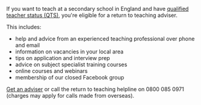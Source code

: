 If you want to teach at a secondary school in England and have [qualified teacher status (QTS)](https://www.gov.uk/guidance/qualified-teacher-status-qts), you're eligible for a return to teaching adviser.

This includes:

* help and advice from an experienced teaching professional over phone and email
* information on vacancies in your local area
* tips on application and interview prep
* advice on subject specialist training courses
* online courses and webinars
* membership of our closed Facebook group

[Get an adviser](/tta-service) or call the return to teaching helpline on 0800 085 0971 (charges may apply for calls made from overseas).
